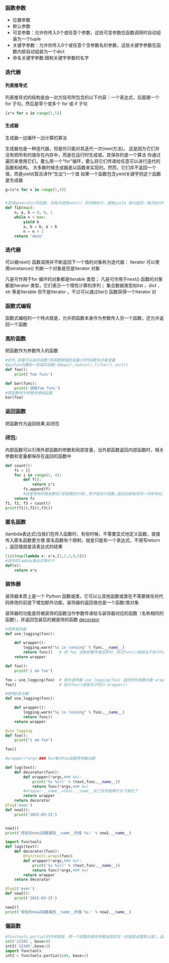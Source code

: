 ### 函数参数
+ 位置参数
+ 默认参数
+ 可变参数：允许你传入0个或任意个参数，这些可变参数在函数调用时自动组装为一个tuple
+ 关键字参数：允许你传入0个或任意个含参数名的参数，这些关键字参数在函数内部自动组装为一个dict
+ 命名关键字参数:限制关键字参数的名字

### 迭代器
#### 列表推导式
列表推导式的结构是由一对方括号所包含的以下内容：一个表达式，后面跟一个 for 子句，然后是零个或多个 for 或 if 子句
```python
[x*x for x in range(1,5)]
```
#### 生成器
生成器一边循环一边计算的算法

生成器也是一种迭代器，但是你只能对其迭代一次(next方法)。
这是因为它们并没有把所有的值存在内存中，而是在运行时生成值。其保存的是一个算法
你通过遍历来使用它们，要么用一个“for”循环，要么将它们传递给任意可以进行迭代的函数和结构。
大多数时候生成器是以函数来实现的。然而，它们并不返回一个值，而是yield(暂且译作“生出”)一个值
如果一个函数包含yield关键字则这个函数是生成器
```python
g=(x*x for x in range(1,5))


#变成generator的函数，在每次调用next() 的时候执行，遇到yield 语句返回，再次执行时从上次返回的yield 语句处继续执行
def fib(max):
    n, a, b = 0, 0, 1
    while n < max:
        yield b
        a, b = b, a + b
        n = n + 1
    return 'done'

```
### 迭代器
可以被next() 函数调用并不断返回下一个值的对象称为迭代器： Iterator
可以使用isinstance() 判断一个对象是否是Iterator 对象`

凡是可作用于for 循环的对象都是Iterable 类型；
凡是可作用于next() 函数的对象都是Iterator 类型，它们表示一个惰性计算的序列；
集合数据类型如list 、dict 、str 等是Iterable 但不是Iterator ，不过可以通过iter()
函数获得一个Iterator 对

### 函数式编程

函数式编程的一个特点就是，允许把函数本身作为参数传入另一个函数，还允许返回一个函数

### 高阶函数
把函数作为参数传入的函数 
```python
#此外,变量可以指向函数(即函数赋值给变量)同时函数名也是变量  
#python内置的一些高阶函数:如map(),reduce(),filter(),sort()
def foo():
    print('foo func')

def bar(func):
    print('调用foo func')
#把函数作为参数传递给函数
bar(foo)
``` 

### 返回函数
把函数作为返回结果,如闭包
### 闭包:
内部函数可以引用外部函数的参数和局部变量，当外部函数返回内部函数时，相关参数和变量都保存在返回的函数中
```python
def count():
    fs = []
    for i in range(1, 4):
        def f():
            return i*i
        fs.append(f)
        #这里使用的是函数名(即函数的引用),而不是执行函数,返回后都指向同一内存地址,且变量也随着循环变为最后一个值i=3,所以最后打印的都是相同的值
    return fs
f1, f2, f3 = count()
print(f1(),f2(),f3())
```
### 匿名函数
(lambda表达式)当我们在传入函数时，有些时候，不需要显式地定义函数，直接传入匿名函数更方便.匿名函数有个限制，就是只能有一个表达式，不用写return ，返回值就是该表达式的结果
```python
list(map(lambda x: x*x,[1,2,3,4,5]))
#其中的lambda表达式等价于
def(x):
    return x*x
```
### 装饰器
装饰器本质上是一个 Python 函数或类，它可以让其他函数或类在不需要做任何代码修改的前提下增加额外功能，装饰器的返回值也是一个函数/类对象

装饰器的功能是将被装饰的函数当作参数传递给与装饰器对应的函数（名称相同的函数），并返回包装后的被装饰的函数
[decorator](https://foofish.net/python-decorator.html)
```python
#简单装饰器
def use_logging(func):

    def wrapper():
        logging.warn("%s is running" % func.__name__)
        return func()   # 把 foo 当做参数传递进来时，执行func()就相当于执行foo()
    return wrapper

def foo():
    print('i am foo')

foo = use_logging(foo)  # 因为装饰器 use_logging(foo) 返回的时函数对象 wrapper，这条语句相当于  foo = wrapper
foo()                   # 执行foo()就相当于执行 wrapper()

#使用@语法糖
def use_logging(func):

    def wrapper():
        logging.warn("%s is running" % func.__name__)
        return func()
    return wrapper

@use_logging
def foo():
    print("i am foo")

foo()

#wrapper(*args,### kw)解决foo函数带参数问题

def log(text):
    def decorator(func):
        def wrapper(*args,### kw):
            print('%s %s()' % (text,func.__name__))
            return func(*args,### kw)
        #wrapper.__name__=func.__name__加了这句就等价与下面的了
        return wrapper
    return decorator
@log('exec')
def now1():
    print('2015-03-25')


now1()
print('现在的now1函数属性__name__的值 %s:' % now1.__name__)

import functools
def log1(text):
    def decorator(func):
        @functools.wraps(func)
        def wrapper(*args,### kw):
            print('%s %s()' % (text,func.__name__))
            return func(*args,### kw)
        return wrapper
    return decorator

@log1('exec')
def now2():
    print('2015-03-25')

now2()
print('现在的now2函数属性__name__的值 %s:' % now2.__name__)
```
### 偏函数
```python
#functools.partial的作用就是，把一个函数的某些参数给固定住（也就是设置默认值），返回一个新的函数，调用这个新函数会更简单
int('12345', base=8)
int2('12345',base=2)
import functools
int2 = functools.partial(int, base=2)
```

